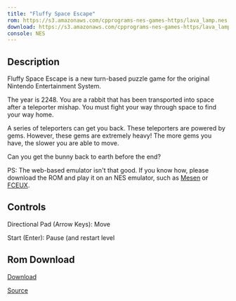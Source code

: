 ```yaml
---
title: "Fluffy Space Escape"
rom: https://s3.amazonaws.com/cpprograms-nes-games-https/lava_lamp.nes
download: https://s3.amazonaws.com/cpprograms-nes-games-https/lava_lamp.nes
console: NES
---
```


## Description

Fluffy Space Escape is a new turn-based puzzle game for the original Nintendo Entertainment System.

The year is 2248. You are a rabbit that has been transported into space after a teleporter mishap. You must fight your way through space to find your way home.

A series of teleporters can get you back. These teleporters are powered by gems. However, these gems are extremely heavy! The more gems you have, the slower you are able to move.

Can you get the bunny back to earth before the end?

PS: The web-based emulator isn't that good. If you know how, please download the ROM and play it on an NES emulator, such as [Mesen](https://www.mesen.ca/) or [FCEUX](http://www.fceux.com/).

## Controls

Directional Pad (Arrow Keys): Move

Start (Enter): Pause (and restart level

## Rom Download

[Download](http://cpprograms.net/devnull/lava_lamp.nes)

[Source](https://github.com/cppchriscpp/fluffy-space-escape)

